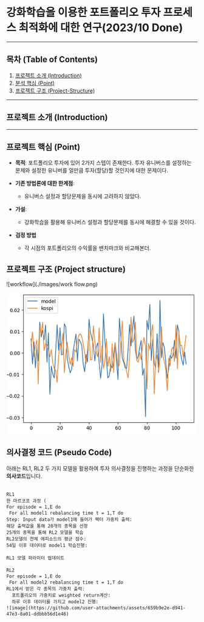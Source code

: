 #  강화학습을 이용한 포트폴리오 투자 프로세스 최적화에 대한 연구(2023/10 Done)
---

## 목차 (Table of Contents)

1. [프로젝트 소개 (Introduction)](#프로젝트-소개-introduction)  
2. [분석 핵심 (Point)](#프로젝트-핵심-Point)  
3. [프로젝트 구조 (Project-Structure)](#프로젝트-구조-project-structure)  


---
## 프로젝트 소개 (Introduction)

---

## 프로젝트 핵심 (Point)

- **목적**: 포트폴리오 투자에 있어 2가지 스텝이 존재한다. 투자 유니버스를 설정하는 문제와 설정한 유니버를 얼만큼 투자(할당)할 것인지에 대한 문제이다. 
- **기존 방법론에 대한 한계점**:
  - 유니버스 설정과 할당문제을 동시에 고려하지 않았다.
    
- **가설**:
  - 강화학습을 활용해 유니버스 설정과 할당문제를 동시에 해결할 수 있을 것이다.
     

- **검정 방법**
  - 각 시점의 포트폴리오의 수익률을 밴치마크와 비교해본더.  


## 프로젝트 구조 (Project structure)
![workflow](./images/work flow.png)

![Performance](./images/Performance.png)

## 의사결정 코드 (Pseudo Code)

아래는 RL1, RL2 두 가지 모델을 활용하여 투자 의사결정을 진행하는 과정을 단순화한 **의사코드**입니다.



```plaintext

RL1
한 마르코프 과정 ( 
For episode = 1,E do
 For all model1 rebalancing time t = 1,T do
Step: Input data가 model1에 들어가 팩터 가중치 출력: 
해당 출력값을 통해 20개의 종목을 선정
25개의 종목을 통해 RL2 모델을 학습
RL2모델의 전체 에피소드의 평균 점수: 
54일 이후 데이터로 model1 학습진행: 

RL1 모델 파라미터 업데이트

RL2 
For episode = 1,E do
 For all model2 rebalancing time t = 1,T do
RL1에서 받은 각 종목의 가중치 출력:  
  포트폴리오의 가중치로 weighted return계산:  
  하루 이후 데이터를 가지고 model2 진행:  
![image](https://github.com/user-attachments/assets/659b9e2e-d941-47e3-8a01-ddbbb56d1e46)

